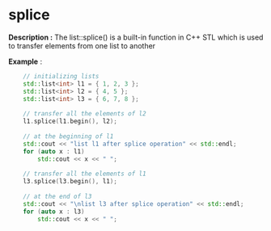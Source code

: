 # splice

**Description :** The list::splice() is a built-in function in C++ STL which is used to transfer elements from one list to another

**Example** :
```cpp
    // initializing lists 
    std::list<int> l1 = { 1, 2, 3 }; 
    std::list<int> l2 = { 4, 5 }; 
    std::list<int> l3 = { 6, 7, 8 }; 
  
    // transfer all the elements of l2 
    l1.splice(l1.begin(), l2); 
  
    // at the beginning of l1 
    std::cout << "list l1 after splice operation" << std::endl; 
    for (auto x : l1) 
        std::cout << x << " "; 
  
    // transfer all the elements of l1 
    l3.splice(l3.begin(), l1); 
  
    // at the end of l3 
    std::cout << "\nlist l3 after splice operation" << std::endl; 
    for (auto x : l3) 
        std::cout << x << " "; 

```
